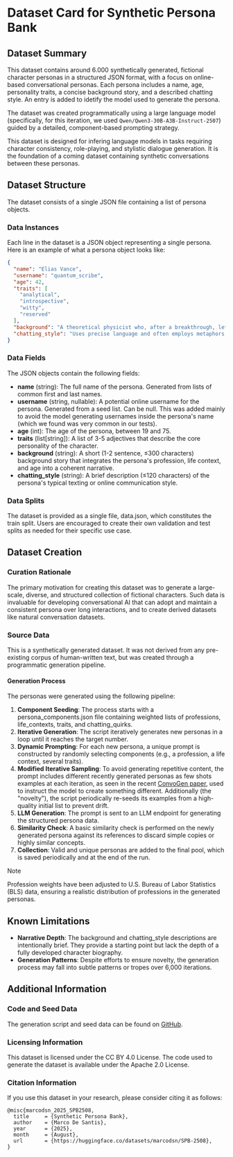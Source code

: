 # Dataset Card for Synthetic Persona Bank

## Dataset Summary

This dataset contains around 6.000 synthetically generated, fictional character personas in a structured JSON format, with a focus on online-based conversational personas. Each persona includes a name, age, personality traits, a concise background story, and a described chatting style. An entry is added to idetify the model used to generate the persona.

The dataset was created programmatically using a large language model (specifically, for this iteration, we used `Qwen/Qwen3-30B-A3B-Instruct-2507`) guided by a detailed, component-based prompting strategy.

This dataset is designed for infering language models in tasks requiring character consistency, role-playing, and stylistic dialogue generation. It is the foundation of a coming dataset containing synthetic conversations between these personas.

## Dataset Structure

The dataset consists of a single JSON file containing a list of persona objects.

### Data Instances

Each line in the dataset is a JSON object representing a single persona. Here is an example of what a persona object looks like:

```json
{
  "name": "Elias Vance",
  "username": "quantum_scribe",
  "age": 42,
  "traits": [
    "analytical",
    "introspective",
    "witty",
    "reserved"
  ],
  "background": "A theoretical physicist who, after a breakthrough, left academia to write science fiction novels from a secluded cabin. He's currently grappling with a severe case of writer's block for his second book.",
  "chatting_style": "Uses precise language and often employs metaphors from physics. Tends to write in well-structured, complete sentences, even in casual chat."
}
```

### Data Fields

The JSON objects contain the following fields:

- **name** (string): The full name of the persona. Generated from lists of common first and last names.
- **username** (string, nullable): A potential online username for the persona. Generated from a seed list. Can be null. This was added mainly to avoid the model generating usernames inside the persona's name (which we found was very common in our tests).
- **age** (int): The age of the persona, between 19 and 75.
- **traits** (list[string]): A list of 3-5 adjectives that describe the core personality of the character.
- **background** (string): A short (1-2 sentence, ≤300 characters) background story that integrates the persona's profession, life context, and age into a coherent narrative.
- **chatting_style** (string): A brief description (≤120 characters) of the persona's typical texting or online communication style.

### Data Splits

The dataset is provided as a single file, data.json, which constitutes the train split. Users are encouraged to create their own validation and test splits as needed for their specific use case.

## Dataset Creation

### Curation Rationale

The primary motivation for creating this dataset was to generate a large-scale, diverse, and structured collection of fictional characters. Such data is invaluable for developing conversational AI that can adopt and maintain a consistent persona over long interactions, and to create derived datasets like natural conversation datasets.

### Source Data

This is a synthetically generated dataset. It was not derived from any pre-existing corpus of human-written text, but was created through a programmatic generation pipeline.

#### Generation Process

The personas were generated using the following pipeline:

1. **Component Seeding**: The process starts with a persona_components.json file containing weighted lists of professions, life_contexts, traits, and chatting_quirks.
2. **Iterative Generation**: The script iteratively generates new personas in a loop until it reaches the target number.
3. **Dynamic Prompting**: For each new persona, a unique prompt is constructed by randomly selecting components (e.g., a profession, a life context, several traits).
4. **Modified Iterative Sampling**: To avoid generating repetitive content, the prompt includes different recently generated personas as few shots examples at each iteration, as seen in the recent [ConvoGen paper](https://huggingface.co/papers/2503.17460), used to instruct the model to create something different. Additionally (the "novelty"), the script periodically re-seeds its examples from a high-quality initial list to prevent drift.
5. **LLM Generation**: The prompt is sent to an LLM endpoint for generating the structured persona data.
6. **Similarity Check**: A basic similarity check is performed on the newly generated persona against its references to discard simple copies or highly similar concepts.
7. **Collection**: Valid and unique personas are added to the final pool, which is saved periodically and at the end of the run.

> [!Note]
> Profession weights have been adjusted to U.S. Bureau of Labor Statistics (BLS) data, ensuring a realistic distribution of professions in the generated personas.

## Known Limitations

- **Narrative Depth**: The background and chatting_style descriptions are intentionally brief. They provide a starting point but lack the depth of a fully developed character biography.
- **Generation Patterns**: Despite efforts to ensure novelty, the generation process may fall into subtle patterns or tropes over 6,000 iterations.

## Additional Information
### Code and Seed Data

The generation script and seed data can be found on [GitHub](https://github.com/marcodsn/SPB/tree/2508).

### Licensing Information

This dataset is licensed under the CC BY 4.0 License.
The code used to generate the dataset is available under the Apache 2.0 License.

### Citation Information

If you use this dataset in your research, please consider citing it as follows:

```
@misc{marcodsn_2025_SPB2508,
  title     = {Synthetic Persona Bank},
  author    = {Marco De Santis},
  year      = {2025},
  month     = {August},
  url       = {https://huggingface.co/datasets/marcodsn/SPB-2508},
}
```
